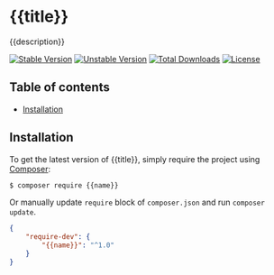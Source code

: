 # {{title}}

{{description}}

[![Stable Version][badge_stable]][link_packagist]
[![Unstable Version][badge_unstable]][link_packagist]
[![Total Downloads][badge_downloads]][link_packagist]
[![License][badge_license]][link_license]

## Table of contents

* [Installation](#installation)

## Installation

To get the latest version of {{title}}, simply require the project using [Composer](https://getcomposer.org):

```bash
$ composer require {{name}}
```

Or manually update `require` block of `composer.json` and run `composer update`.

```json
{
    "require-dev": {
        "{{name}}": "^1.0"
    }
}
```

[badge_downloads]:      https://img.shields.io/packagist/dt/{{name}}.svg?style=flat-square

[badge_license]:        https://img.shields.io/packagist/l/{{name}}.svg?style=flat-square

[badge_stable]:         https://img.shields.io/github/v/release/{{name}}?label=stable&style=flat-square

[badge_unstable]:       https://img.shields.io/badge/unstable-dev--main-orange?style=flat-square

[link_license]:         LICENSE

[link_packagist]:       https://packagist.org/packages/{{name}}
